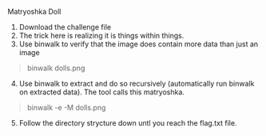 Matryoshka Doll

1. Download the challenge file
2. The trick here is realizing it is things within things.
3. Use binwalk to verify that the image does contain more data than just an image
> binwalk dolls.png
4. Use binwalk to extract and do so recursively (automatically run binwalk on extracted data). The tool calls this matryoshka.
> binwalk -e -M dolls.png
5. Follow the directory strycture down untl you reach the flag.txt file.
